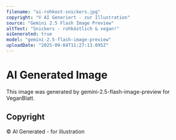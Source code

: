 ```yaml
---
filename: "ai-rohkost-snickers.jpg"
copyright: "© AI Generiert - zur Illustration"
source: "Gemini 2.5 Flash Image Preview"
altText: "Snickers - rohköstlich & vegan!"
aiGenerated: true
model: "gemini-2.5-flash-image-preview"
uploadDate: "2025-09-04T11:27:13.095Z"
---
```


# AI Generated Image

This image was generated by gemini-2.5-flash-image-preview for VeganBlatt.

## Copyright
© AI Generated - for illustration
